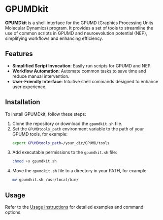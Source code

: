 # GPUMDkit

**GPUMDkit** is a shell interface for the GPUMD (Graphics Processing Units Molecular Dynamics) program. It provides a set of tools to streamline the use of common scripts in GPUMD and neuroevolution potential (NEP), simplifying workflows and enhancing efficiency.

## Features
- **Simplified Script Invocation**: Easily run scripts for GPUMD and NEP.
- **Workflow Automation**: Automate common tasks to save time and reduce manual intervention.
- **User-Friendly Interface**: Intuitive shell commands designed to enhance user experience.

## Installation
To install GPUMDkit, follow these steps:

1. Clone the repository or download the `gpumdkit.sh` file.
2. Set the `GPUMDtools_path` environment variable to the path of your GPUMD tools, for example:
    ```sh
    export GPUMDtools_path=/your_dir/GPUMD/tools
    ```
3. Add executable permissions to the `gpumdkit.sh` file:
    ```sh
    chmod +x gpumdkit.sh
    ```
4. Move the `gpumdkit.sh` file to a directory in your PATH, for example:
    ```sh
    mv gpumdkit.sh /usr/local/bin/
    ```

## Usage
Refer to the [Usage Instructions](./USAGE.md) for detailed examples and command options.

